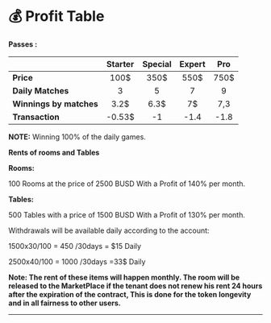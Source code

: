 # 💰 Profit Table

**Passes :**

|                         | Starter | Special | Expert |  Pro |
| ----------------------- | :-----: | :-----: | :----: | :--: |
| **Price**               |   100$  |   350$  |  550$  | 750$ |
| **Daily Matches**       |    3    |    5    |    7   |   9  |
| **Winnings by matches** |   3.2$  |   6.3$  |   7$   |  7,3 |
| **Transaction**         |  -0.53$ |    -1   |  -1.4  | -1.8 |

**NOTE:** Winning 100% of the daily games.

**Rents of rooms and Tables**

**Rooms:**

100 Rooms at the price of 2500 BUSD With a Profit of 140% per month.

**Tables:**

500 Tables with a price of 1500 BUSD With a Profit of 130% per month.

Withdrawals will be available daily according to the account:

1500x30/100 = 450 /30days = $15 Daily

2500x40/100 = 1000 /30days =33$ Daily

**Note: The rent of these items will happen monthly. The room will be released to the MarketPlace if the tenant does not renew his rent 24 hours after the expiration of the contract, This is done for the token longevity and in all fairness to other users.**

***
